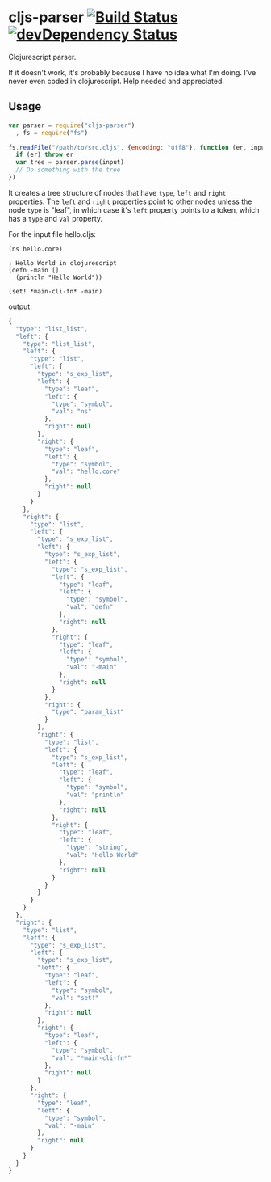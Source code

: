cljs-parser [![Build Status](https://travis-ci.org/alanshaw/cljs-parser.png)](https://travis-ci.org/alanshaw/cljs-parser) [![devDependency Status](https://david-dm.org/alanshaw/cljs-parser/dev-status.png)](https://david-dm.org/alanshaw/cljs-parser#info=devDependencies)
===========

Clojurescript parser.

If it doesn't work, it's probably because I have no idea what I'm doing. I've never even coded in clojurescript. Help needed and appreciated.

Usage
---
```js
var parser = require("cljs-parser")
  , fs = require("fs")

fs.readFile("/path/to/src.cljs", {encoding: "utf8"}, function (er, input) {
  if (er) throw er
  var tree = parser.parse(input)
  // Do something with the tree
})
```

It creates a tree structure of nodes that have `type`, `left` and `right` properties. The `left` and `right` properties point to other nodes unless the node `type` is "leaf", in which case it's `left` property points to a token, which has a `type` and `val` property.

For the input file hello.cljs:

```clojurescript
(ns hello.core)

; Hello World in clojurescript
(defn -main []
  (println "Hello World"))

(set! *main-cli-fn* -main)
```

output:

```js
{
  "type": "list_list",
  "left": {
    "type": "list_list",
    "left": {
      "type": "list",
      "left": {
        "type": "s_exp_list",
        "left": {
          "type": "leaf",
          "left": {
            "type": "symbol",
            "val": "ns"
          },
          "right": null
        },
        "right": {
          "type": "leaf",
          "left": {
            "type": "symbol",
            "val": "hello.core"
          },
          "right": null
        }
      }
    },
    "right": {
      "type": "list",
      "left": {
        "type": "s_exp_list",
        "left": {
          "type": "s_exp_list",
          "left": {
            "type": "s_exp_list",
            "left": {
              "type": "leaf",
              "left": {
                "type": "symbol",
                "val": "defn"
              },
              "right": null
            },
            "right": {
              "type": "leaf",
              "left": {
                "type": "symbol",
                "val": "-main"
              },
              "right": null
            }
          },
          "right": {
            "type": "param_list"
          }
        },
        "right": {
          "type": "list",
          "left": {
            "type": "s_exp_list",
            "left": {
              "type": "leaf",
              "left": {
                "type": "symbol",
                "val": "println"
              },
              "right": null
            },
            "right": {
              "type": "leaf",
              "left": {
                "type": "string",
                "val": "Hello World"
              },
              "right": null
            }
          }
        }
      }
    }
  },
  "right": {
    "type": "list",
    "left": {
      "type": "s_exp_list",
      "left": {
        "type": "s_exp_list",
        "left": {
          "type": "leaf",
          "left": {
            "type": "symbol",
            "val": "set!"
          },
          "right": null
        },
        "right": {
          "type": "leaf",
          "left": {
            "type": "symbol",
            "val": "*main-cli-fn*"
          },
          "right": null
        }
      },
      "right": {
        "type": "leaf",
        "left": {
          "type": "symbol",
          "val": "-main"
        },
        "right": null
      }
    }
  }
}
```